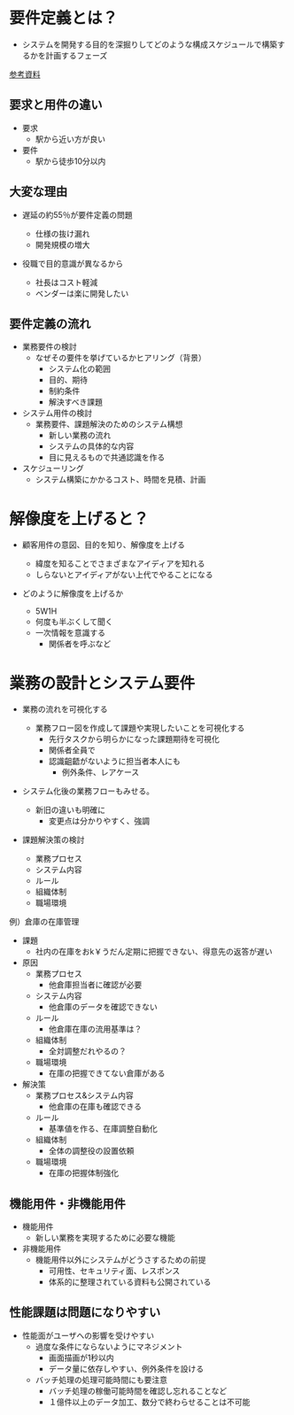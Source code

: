 # 要件定義とは？
- システムを開発する目的を深掘りしてどのような構成スケジュールで構築するかを計画するフェーズ

[参考資料](https://www.youtube.com/watch?v=HNBQKYB4ie0)
## 要求と用件の違い
- 要求
  - 駅から近い方が良い
- 要件
  - 駅から徒歩10分以内

## 大変な理由
- 遅延の約55％が要件定義の問題
  - 仕様の抜け漏れ
  - 開発規模の増大

- 役職で目的意識が異なるから
  - 社長はコスト軽減
  - ベンダーは楽に開発したい

## 要件定義の流れ
- 業務要件の検討
  - なぜその要件を挙げているかヒアリング（背景）
    - システム化の範囲
    - 目的、期待
    - 制約条件
    - 解決すべき課題
- システム用件の検討
  - 業務要件、課題解決のためのシステム構想
    - 新しい業務の流れ
    - システムの具体的な内容
    - 目に見えるもので共通認識を作る
- スケジューリング
  - システム構築にかかるコスト、時間を見積、計画

# 解像度を上げると？
- 顧客用件の意図、目的を知り、解像度を上げる
  - 緯度を知ることでさまざまなアイディアを知れる
  - しらないとアイディアがない上代でやることになる


- どのように解像度を上げるか
  - 5W1H
  - 何度も半ぶくして聞く
  - 一次情報を意識する
    - 関係者を呼ぶなど

# 業務の設計とシステム要件

- 業務の流れを可視化する
  - 業務フロー図を作成して課題や実現したいことを可視化する
    - 先行タスクから明らかになった課題期待を可視化
    - 関係者全員で
    - 認識齟齬がないように担当者本人にも
      - 例外条件、レアケース

- システム化後の業務フローもみせる。  
  - 新旧の違いも明確に
    - 変更点は分かりやすく、強調

- 課題解決策の検討
  - 業務プロセス
  - システム内容
  - ルール
  - 組織体制
  - 職場環境

例）倉庫の在庫管理
- 課題
  - 社内の在庫をおk￥うだん定期に把握できない、得意先の返答が遅い
- 原因  
  - 業務プロセス
    - 他倉庫担当者に確認が必要
  - システム内容
    - 他倉庫のデータを確認できない
  - ルール
    - 他倉庫在庫の流用基準は？
  - 組織体制
    - 全対調整だれやるの？
  - 職場環境
    - 在庫の把握できてない倉庫がある
- 解決策
  - 業務プロセス&システム内容
    - 他倉庫の在庫も確認できる
  - ルール
    - 基準値を作る、在庫調整自動化
  - 組織体制
    - 全体の調整役の設置依頼
  - 職場環境
    - 在庫の把握体制強化

## 機能用件・非機能用件
- 機能用件
  - 新しい業務を実現するために必要な機能
- 非機能用件
  - 機能用件以外にシステムがどうさするための前提
    - 可用性、セキュリティ面、レスポンス
    - 体系的に整理されている資料も公開されている

## 性能課題は問題になりやすい
- 性能面がユーザへの影響を受けやすい
  - 過度な条件にならないようにマネジメント
    - 画面描画が1秒以内
    - データ量に依存しやすい、例外条件を設ける
  - バッチ処理の処理可能時間にも要注意
    - バッチ処理の稼働可能時間を確認し忘れることなど
    - １億件以上のデータ加工、数分で終わらせることは不可能
